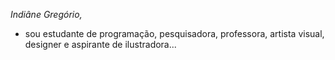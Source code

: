 *Indiâne Gregório,* 
- sou estudante de programação, pesquisadora, professora, artista visual, designer e aspirante de ilustradora... 
